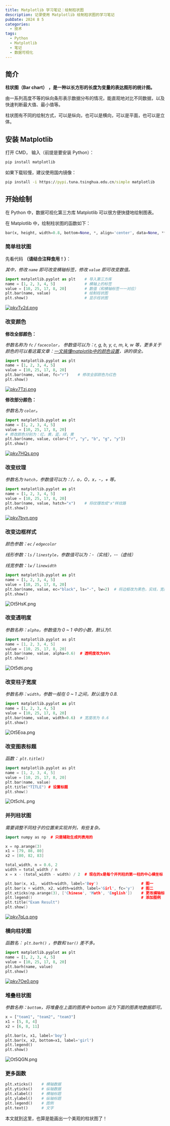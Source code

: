 ```yaml
---
title: Matplotlib 学习笔记：绘制柱状图
description: 记录使用 Matplotlib 绘制柱状图的学习笔记
pubDate: 2024 8 5
categories:
  - 技术
tags:
  - Python
  - Matplotlib
  - 笔记
  - 数据可视化
---
```

## 简介

**柱状图（Bar chart）** **，是一种以长方形的长度为变量的表达图形的统计图。**

由一系列高度不等的纵向条形表示数据分布的情况，能直观地对比不同数据，以及快速判断最大值、最小值等。

柱状图有不同的绘制方式，可以是纵向，也可以是横向，可以是平面，也可以是立体。
## 安装 Matplotlib

打开 CMD， 输入（前提是要安装 Python）：

``` cmd
pip install matplotlib
```

如果下载较慢，建议使用国内镜像：

``` cmd
pip install -i https://pypi.tuna.tsinghua.edu.cn/simple matplotlib
```

## 开始绘制

在 Python 中，数据可视化第三方库 Matplotlib 可以很方便快捷地绘制图表。

在 Matplotlib 中，绘制柱状图的函数如下：

```python
bar(x, height, width=0.8, bottom=None, *, align='center', data=None, **kwargs)
```

### 简单柱状图

先看代码 **（请结合注释食用！）**：

_其中，修改 `name` 即可改变横轴标签，修改 `value` 即可改变数值。_

```python
import matplotlib.pyplot as plt    # 导入第三方库
name = [1, 2, 3, 4, 5]             # 横轴上的标签
value = [10, 25, 17, 8, 20]        # 数值（和横轴标签一一对应）
plt.bar(name, value)               # 绘制柱状图
plt.show()                         # 显示柱状图
```

[![pkvTv2d.png](https://s21.ax1x.com/2024/08/05/pkvTv2d.png)](https://imgse.com/i/pkvTv2d)
### 改变颜色

**修改全部颜色：**

_参数名称为 `fc` / `facecolor`， 参数值可以为：r, g, b, y, c, m, k, w 等，更多关于颜色的可以看这篇文章：[一文搞懂matplotlib中的颜色设置](https://blog.csdn.net/weixin_43569478/article/details/107724780?ops_request_misc=%257B%2522request%255Fid%2522%253A%2522163047148516780271527370%2522%252C%2522scm%2522%253A%252220140713.130102334..%2522%257D&request_id=163047148516780271527370&biz_id=0&utm_medium=distribute.pc_search_result.none-task-blog-2~all~sobaiduend~default-1-107724780.first_rank_v2_pc_rank_v29&utm_term=matplotlib%E9%A2%9C%E8%89%B2&spm=1018.2226.3001.4187 "一文搞懂matplotlib中的颜色设置")，讲的很全。_

```python
import matplotlib.pyplot as plt
name = [1, 2, 3, 4, 5]
value = [10, 25, 17, 8, 20]
plt.bar(name, value, fc="r")    # 修改全部颜色为红色
plt.show()
```

[![pkv7Tzj.png](https://s21.ax1x.com/2024/08/05/pkv7Tzj.png)](https://imgse.com/i/pkv7Tzj)


**修改部分颜色：**

_参数名为 `color`。_

```python
import matplotlib.pyplot as plt
name = [1, 2, 3, 4, 5]
value = [10, 25, 17, 8, 20]
# 修改颜色分别为：红，黄，蓝，绿，黄
plt.bar(name, value, color=["r", "y", "b", "g", "y"])
plt.show()
```

[![pkv7HQs.png](https://s21.ax1x.com/2024/08/05/pkv7HQs.png)](https://imgse.com/i/pkv7HQs)

### 改变纹理

_参数名为 `hatch`，参数值可以为：/，o，O，x，-，+ 等。_

```python
import matplotlib.pyplot as plt
name = [1, 2, 3, 4, 5]
value = [10, 25, 17, 8, 20]
plt.bar(name, value, hatch="x")    # 将纹理改成"x"样纹路
plt.show()
```

[![pkv7byn.png](https://s21.ax1x.com/2024/08/05/pkv7byn.png)](https://imgse.com/i/pkv7byn)


### 改变边框样式

_颜色参数：`ec` / `edgecolor`_

_线形参数：`ls` / `linestyle`，参数值可以为：-（实线），--（虚线）_

_线宽参数：`lw` / `linewidth`_

```python
import matplotlib.pyplot as plt
name = [1, 2, 3, 4, 5]
value = [10, 25, 17, 8, 20]
plt.bar(name, value, ec="black", ls="-", lw=2)  # 将边框改为黑色，实线，宽度为2
plt.show()
```

![Ot5HsK.png](https://ooo.0x0.ooo/2024/08/05/Ot5HsK.png)


### 改变透明度

_参数名称：`alpha`，参数值为 0 ~ 1 中的小数，默认为1._

```cpp
import matplotlib.pyplot as plt
name = [1, 2, 3, 4, 5]
value = [10, 25, 17, 8, 20]
plt.bar(name, value, alpha=0.6)  # 透明度改为60%
plt.show()
```

![Ot5dti.png](https://ooo.0x0.ooo/2024/08/05/Ot5dti.png)



### 改变柱子宽度

_参数名称：`width`，参数一般在 0 ~ 1 之间，默认值为 0.8._

```python
import matplotlib.pyplot as plt
name = [1, 2, 3, 4, 5]
value = [10, 25, 17, 8, 20]
plt.bar(name, value, width=0.6)  # 宽度改为 0.6
plt.show()
```

![Ot5Eoa.png](https://ooo.0x0.ooo/2024/08/05/Ot5Eoa.png)


### 改变图表标题

_函数： `plt.title()`_

```cpp
import matplotlib.pyplot as plt
name = [1, 2, 3, 4, 5]
value = [10, 25, 17, 8, 20]
plt.bar(name, value)
plt.title("TITLE") # 设置标题
plt.show()
```

![Ot5chL.png](https://ooo.0x0.ooo/2024/08/05/Ot5chL.png)


### 并列柱状图

_需要调整不同柱子的位置来实现并列，有些复杂。_

```cpp
import numpy as np  # 只是辅助生成列表用的

x = np.arange(3)
x1 = [79, 88, 80]
x2 = [80, 82, 83]

total_width, n = 0.6, 2
width = total_width / n
x = x - (total_width - width) / 2  # 现在的x是每个并列柱的第一柱的中心横坐标

plt.bar(x, x1,  width=width, label='Boy')                   # 图一
plt.bar(x + width, x2, width=width, label='Girl', fc='y')   # 图二
plt.xticks(np.arange(3), ['Chinese', 'Math', 'English'])    # 更改横轴标签
plt.legend()                                                # 添加图例
plt.title("Exam Result")
plt.show()
```

[![pkv7qLq.png](https://s21.ax1x.com/2024/08/05/pkv7qLq.png)](https://imgse.com/i/pkv7qLq)


### 横向柱状图

_函数名： `plt.barh()` ，参数和 `bar()` 差不多。_

```python
import matplotlib.pyplot as plt
name = [1, 2, 3, 4, 5]
value = [10, 25, 17, 8, 20]
plt.barh(name, value)
plt.show()
```

[![pkv7Oe0.png](https://s21.ax1x.com/2024/08/05/pkv7Oe0.png)](https://imgse.com/i/pkv7Oe0)

### 堆叠柱状图

_参数名称：`bottom`，将堆叠在上面的图表中 bottom 设为下面的图表地数据即可。_

```python
x = ["team1", "team2", "team3"]
x1 = [5, 8, 4]
x2 = [6, 8, 11]

plt.bar(x, x1, label='boy')
plt.bar(x, x2, bottom=x1, label='girl')
plt.legend()
plt.show()
```

![Ot5QGN.png](https://ooo.0x0.ooo/2024/08/05/Ot5QGN.png)



### 更多函数

```python
plt.xticks()    # 横轴数据
plt.yticks()    # 纵轴数据
plt.xlabel()    # 横轴标题
plt.ylabel()    # 纵轴标题
plt.legend()    # 图例
plt.text()      # 文字
```

本文就到这里，也算是能画出一个美观的柱状图了！
